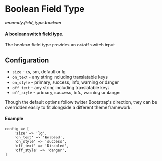 # Boolean Field Type

*anomaly.field_type.boolean*

#### A boolean switch field type.

The boolean field type provides an on/off switch input.

## Configuration

- `size` - xs, sm, default or lg
- `on_text` - any string including translatable keys
- `on_style` - primary, success, info, warning or danger
- `off_text` - any string including translatable keys
- `off_style` - primary, success, info, warning or danger

Though the default options follow twitter Bootstrap's direction, they can be
overridden easily to fit alongside a different theme framework. 

#### Example

	config => [
		'size' => 'lg',
		'on_text' => 'Enabled',
		'on_style' => 'success',
		'off_text' => 'Disabled',
        'off_style' => 'danger',
	]
